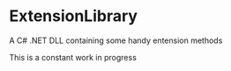 ExtensionLibrary
================

A C# .NET DLL containing some handy entension methods

This is a constant work in progress

